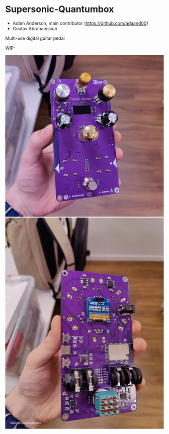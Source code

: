 # Supersonic-Quantumbox

- Adam Anderson, main contributor (https://github.com/adaand00)
- Gustav Abrahamsson

Multi-use digital guitar pedal

WIP:

<img src="https://raw.githubusercontent.com/GustavAbrahamsson/Supersonic-Quantumbox/main/Pictures/IMG20221205200929.jpg">
<img src="https://raw.githubusercontent.com/GustavAbrahamsson/Supersonic-Quantumbox/main/Pictures/IMG20221205200939.jpg">
